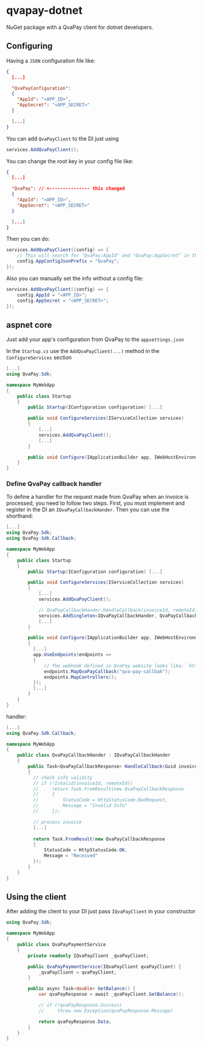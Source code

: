 # qvapay-dotnet

NuGet package with a QvaPay client for dotnet developers.

## Configuring

Having a `JSON` configuration file like:

```json
{
  [...]

  "QvaPayConfiguration": 
  {
    "AppId": "<APP_ID>",
    "AppSecret": "<APP_SECRET>"
  }

  [...]
}
```

You can add `QvaPayClient` to the DI just using

```csharp
services.AddQvaPayClient();
```

You can change the root key in your config file like:

```json
{
  [...]

  "QvaPay": // <--------------- this changed
  { 
    "AppId": "<APP_ID>",
    "AppSecret": "<APP_SECRET>"
  }

  [...]
}
```

Then you can do:

```csharp
services.AddQvaPayClient((config) => {
    // This will search for "QvaPay:AppId" and "QvaPay:AppSecret" in the config
    config.AppConfigJsonPrefix = "QvaPay";   
});
```

Also you can manually set the info without a config file:

```csharp
services.AddQvaPayClient((config) => {
    config.AppId = "<APP_ID>";
    config.AppSecret = "<APP_SECRET>";
});
```

## aspnet core

Just add your app's configuration from QvaPay to the `appsettings.json`

In the `Startup.cs` use the `AddQvaPayClient(...)` method in the `ConfigureServices` section

```csharp
[...]
using QvaPay.Sdk;

namespace MyWebApp
{
    public class Startup
    {
        public Startup(IConfiguration configuration) [...]

        public void ConfigureServices(IServiceCollection services)
        {
            [...]
            services.AddQvaPayClient();
            [...]
        }

        public void Configure(IApplicationBuilder app, IWebHostEnvironment env) [...]
    }
}
```

### Define QvaPay callback handler

To define a handler for the request made from QvaPay when an invoice is processed, you need to follow two steps. First, you must implement and register in the DI an `IQvaPayCallbackHander`. Then you can use the shorthand:

```csharp
[...]
using QvaPay.Sdk;
using QvaPay.Sdk.Callback;

namespace MyWebApp
{
    public class Startup
    {
        public Startup(IConfiguration configuration) [...]

        public void ConfigureServices(IServiceCollection services)
        {
            [...]
            services.AddQvaPayClient();

            // QvaPayCallbackHander.HandleCallback(invoiceId, remoteId) will be called on QvaPay callback request
            services.AddSingleton<IQvaPayCallbackHander, QvaPayCallbackHander>();
            [...]
        }

        public void Configure(IApplicationBuilder app, IWebHostEnvironment env)
        {
          [...]
          app.UseEndpoints(endpoints =>
          {
              // The webhook defined in QvaPay website looks like: `https://YOURHOST:PORT/qva-pay-callbak`
              endpoints.MapQvaPayCallback("qva-pay-callbak");
              endpoints.MapControllers();
          });
          [...]
        }
    }
}
```

handler:

```csharp
[...]
using QvaPay.Sdk.Callback;

namespace MyWebApp
{
    public class QvaPayCallbackHander : IQvaPayCallbackHander
    {
        public Task<QvaPayCallbackResponse> HandleCallback(Guid invoiceId, string remoteId = null)
        {
          // check info validity
          // if (!IsValid(invoiceId, remoteId))
          //     return Task.FromResult(new QvaPayCallbackResponse
          //     {
          //         StatusCode = HttpStatusCode.BadRequest,
          //         Message = "Invalid Info"
          //     });

          // process invoice
          [...]
          
          return Task.FromResult(new QvaPayCallbackResponse
          {
              StatusCode = HttpStatusCode.OK,
              Message = "Received"
          });
        }
    }
}
```

## Using the client

After adding the client to your DI just pass `IQvaPayClient` in your constructor

```csharp
using QvaPay.Sdk;

namespace MyWebApp
{
    public class QvaPayPaymentService 
    {
        private readonly IQvaPayClient _qvaPayClient;

        public QvaPayPaymentService(IQvaPayClient qvaPayClient) {
            _qvaPayClient = qvaPayClient;
        }

        public async Task<double> GetBalance() {
            var qvaPayResponse = await _qvaPayClient.GetBalance();

            // if (!qvaPayResponse.Success)
            //     throw new Exception(qvaPayResponse.Message)

            return qvaPayResponse.Data;
        }
    }
}
```
